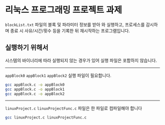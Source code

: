 # 리눅스 프로그래밍 프로젝트 과제

`blockList.txt` 파일의 블록 및 파라미터 정보를 받아 와 실행하고, 프로세스를 감시하며 종료 시 사유/시간/횟수 등을 기록한 뒤 재시작하는 프로그램입니다.

## 실행하기 위해서

시스템의 바이너리에 따라 실행되지 않는 경우가 있어 실행 파일은 포함하지 않습니다.

---

`appBlock0` `appBlock1` `appBlock2` 실행 파일이 필요합니다.

```bash
gcc appBlock.c -o appBlock0
gcc appBlock.c -o appBlock1
gcc appBlock.c -o appBlock2
```

---
`linuxProject.c` `linuxProjectFunc.c` 파일은 한 파일로 컴파일해야 합니다

```bash
gcc linuxProject.c linuxProjectFunc.c
```
